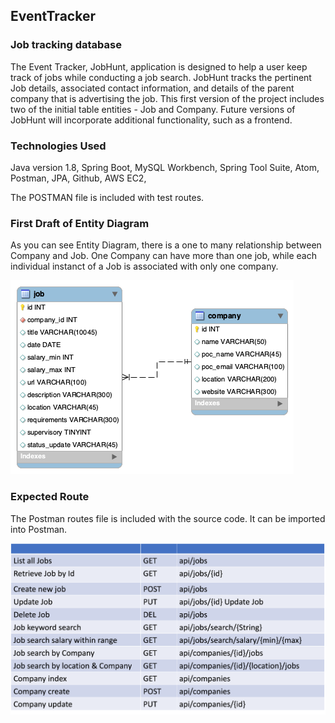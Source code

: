 ## EventTracker

### Job tracking database

The Event Tracker, JobHunt, application is designed to help a user keep track of jobs while conducting a job search. JobHunt tracks the pertinent Job details, associated contact information, and details of the parent company that is advertising the job.  This first version of the project includes two of the initial table entities - Job and Company.  Future versions of JobHunt will incorporate additional functionality, such as a frontend.

### Technologies Used

Java version 1.8, Spring Boot, MySQL Workbench, Spring Tool Suite, Atom, Postman, JPA, Github, AWS EC2,


The POSTMAN file is included with test routes.

### First Draft of Entity Diagram

As you can see Entity Diagram, there is a one to many relationship between Company and Job. One Company can have more than one job, while each individual instanct of a Job is associated with only one company.

![Alt text](https://github.com/Eagle-Fang/EventTrackerProject/blob/main/DB/erdiagram.png)



### Expected Route
The Postman routes file is included with the source code.  It can be imported into Postman.   

![Alt text](https://github.com/Eagle-Fang/EventTrackerProject/blob/main/Postman/RoutesTable.png)
